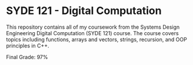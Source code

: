 # SYDE 121 - Digital Computation
This repository contains all of my coursework from the Systems Design Engineering Digital Computation (SYDE 121) course. The course covers topics including functions, arrays and vectors, strings, recursion, and OOP principles in C++.

Final Grade: 97%
